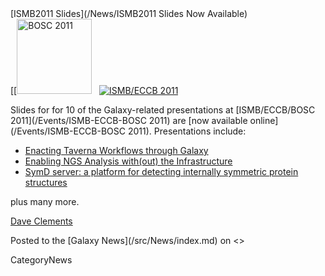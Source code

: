 <div class='newsItemHeader'>[ISMB2011 Slides](/News/ISMB2011 Slides Now Available)</div>

<div class='right'>[[<a href='/Events/ISMB-ECCB-BOSC 2011/'><img src='/Images/Logos/BOSC_logo.png' alt='BOSC 2011' width="120" /></a>&nbsp;&nbsp;&nbsp;<a href='/Events/ISMB-ECCB-BOSC 2011/'><img src='/Events/ISMB2011Logo80.png' alt='ISMB/ECCB 2011' /></a></div>

Slides for for 10 of the Galaxy-related presentations at [ISMB/ECCB/BOSC 2011](/Events/ISMB-ECCB-BOSC 2011) are [now available online](/Events/ISMB-ECCB-BOSC 2011).  Presentations include:

* [Enacting Taverna Workflows through Galaxy](ATTACHMENT_URLDocuments/Presentations/ISMB2011_TavernaInGalaxy.pdf)
* [Enabling NGS Analysis with(out) the Infrastructure](ATTACHMENT_URLDocuments/Presentations/BOSC2011_Cloud.pdf)
* [SymD server: a platform for detecting internally symmetric protein structures](ATTACHMENT_URLDocuments/Posters/ISMB2011_SymD.pdf)
 
plus many more.

[Dave Clements](/src/DaveClements/index.md)

<div class='newsItemFooter'>Posted to the [Galaxy News](/src/News/index.md) on <<Date(2011-07-29T16:50:07Z)>></div>

CategoryNews

